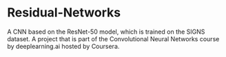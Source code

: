 # Residual-Networks
A CNN based on the ResNet-50 model, which is trained on the SIGNS dataset. A project that is part of the Convolutional Neural Networks course by deeplearning.ai hosted by Coursera.
